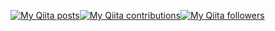 [![My Qiita posts](https://qiita-badge.apiapi.app/s/kazinoue/posts.svg)](http://qiita.com/kazinoue)[![My Qiita contributions](https://qiita-badge.apiapi.app/s/kazinoue/contributions.svg)](http://qiita.com/kazinoue)[![My Qiita followers](https://qiita-badge.apiapi.app/s/kazinoue/followers.svg)](http://qiita.com/kazinoue)
